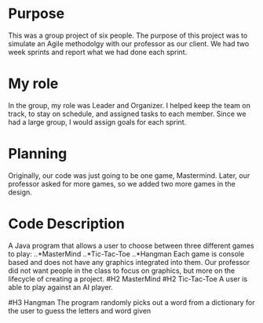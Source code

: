 # Purpose

This was a group project of six people. The purpose of this project was to simulate an Agile methodolgy with our professor as our client. We had two week sprints and report what we had done each sprint.  

# My role 

In the group, my role was Leader and Organizer. I helped keep the team on track, to stay on schedule, and assigned tasks to each member. Since we had a large group, I would assign goals for each sprint. 
# Planning

Originally, our code was just going to be one game, Mastermind. Later, our professor asked for more games, so we added two more games in the design. 

# Code Description

A Java program that allows a user to choose between three different games to play: 
    ..*MasterMind
    ..*Tic-Tac-Toe
    ..*Hangman
Each game is console based and does not have any graphics integrated into them. Our professor did not want people in the class to focus on graphics, but more on the lifecycle of creating a project. 
#H2 MasterMind
#H2 Tic-Tac-Toe
A user is able to play against an AI player.

#H3 Hangman
The program randomly picks out a word from a dictionary for the user to guess the letters and word given 
